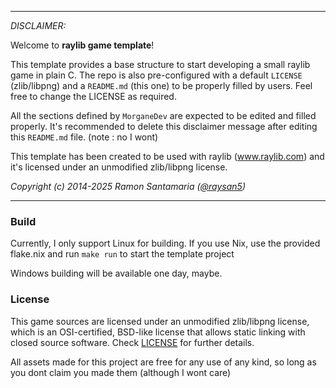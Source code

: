 -----------------------------------

_DISCLAIMER:_

Welcome to **raylib game template**!

This template provides a base structure to start developing a small raylib game in plain C. The repo is also pre-configured with a default `LICENSE` (zlib/libpng) and a `README.md` (this one) to be properly filled by users. Feel free to change the LICENSE as required.

All the sections defined by `MorganeDev` are expected to be edited and filled properly. It's recommended to delete this disclaimer message after editing this `README.md` file. (note : no I wont)

This template has been created to be used with raylib (www.raylib.com) and it's licensed under an unmodified zlib/libpng license.

_Copyright (c) 2014-2025 Ramon Santamaria ([@raysan5](https://twitter.com/raysan5))_

-----------------------------------

### Build

Currently, I only support Linux for building. If you use Nix, use the provided flake.nix and run `make run` to start the template project

Windows building will be available one day, maybe.

### License

This game sources are licensed under an unmodified zlib/libpng license, which is an OSI-certified, BSD-like license that allows static linking with closed source software. Check [LICENSE](LICENSE) for further details.

All assets made for this project are free for any use of any kind, so long as you dont claim you made them (although I wont care)
